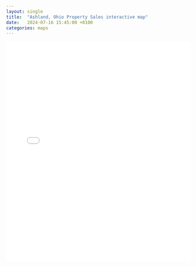 ```yaml
---
layout: single
title:  "Ashland, Ohio Property Sales interactive map"
date:   2024-07-16 15:45:00 +0100
categories: maps
---
```

<iframe src="assets/Ashland_web_map_2024_07_16/ashland_map_index.html" height="600px" width="100%" style="border:none;"></iframe>